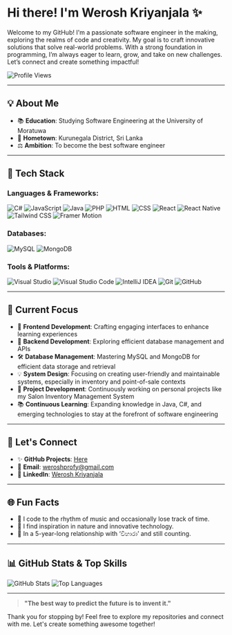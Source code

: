 # Hi there! I'm Werosh Kriyanjala ✨

Welcome to my GitHub! I'm a passionate software engineer in the making, exploring the realms of code and creativity. My goal is to craft innovative solutions that solve real-world problems. With a strong foundation in programming, I’m always eager to learn, grow, and take on new challenges. Let’s connect and create something impactful!

![Profile Views](https://komarev.com/ghpvc/?username=Werosh&color=blueviolet&style=flat-square)

---

## 💡 About Me

- 📚 **Education**: Studying Software Engineering at the University of Moratuwa  
- 🏡 **Hometown**: Kurunegala District, Sri Lanka  
- ⚖️ **Ambition**: To become the best software engineer  

---

## 🔧 Tech Stack  

### Languages & Frameworks:  
![C#](https://img.shields.io/badge/-C%23-239120?style=flat-square&logo=c-sharp&logoColor=white)  ![JavaScript](https://img.shields.io/badge/-JavaScript-F7DF1E?style=flat-square&logo=javascript&logoColor=black)  ![Java](https://img.shields.io/badge/-Java-007396?style=flat-square&logo=java&logoColor=white)  ![PHP](https://img.shields.io/badge/-PHP-777BB4?style=flat-square&logo=php&logoColor=white)  ![HTML](https://img.shields.io/badge/-HTML5-E34F26?style=flat-square&logo=html5&logoColor=white)  ![CSS](https://img.shields.io/badge/-CSS3-1572B6?style=flat-square&logo=css3&logoColor=white)  ![React](https://img.shields.io/badge/-React-61DAFB?style=flat-square&logo=react&logoColor=black)  ![React Native](https://img.shields.io/badge/-React%20Native-61DAFB?style=flat-square&logo=react&logoColor=black)  ![Tailwind CSS](https://img.shields.io/badge/-Tailwind_CSS-06B6D4?style=flat-square&logo=tailwind-css&logoColor=white)  ![Framer Motion](https://img.shields.io/badge/-Framer%20Motion-0055FF?style=flat-square&logo=framer&logoColor=white)  

### Databases:  
![MySQL](https://img.shields.io/badge/-MySQL-4479A1?style=flat-square&logo=mysql&logoColor=white)  ![MongoDB](https://img.shields.io/badge/-MongoDB-47A248?style=flat-square&logo=mongodb&logoColor=white)  

### Tools & Platforms:  
![Visual Studio](https://img.shields.io/badge/-Visual%20Studio-5C2D91?style=flat-square&logo=visual-studio&logoColor=white)  ![Visual Studio Code](https://img.shields.io/badge/-Visual%20Studio%20Code-007ACC?style=flat-square&logo=visual-studio-code&logoColor=white)  ![IntelliJ IDEA](https://img.shields.io/badge/-IntelliJ%20IDEA-000000?style=flat-square&logo=intellij-idea&logoColor=white)  ![Git](https://img.shields.io/badge/-Git-F05032?style=flat-square&logo=git&logoColor=white)  ![GitHub](https://img.shields.io/badge/-GitHub-181717?style=flat-square&logo=github&logoColor=white)  

---

## 🚀 Current Focus  

- 🎨 **Frontend Development**: Crafting engaging interfaces to enhance learning experiences
- 🔁 **Backend Development**: Exploring efficient database management and APIs
- 🛠️ **Database Management**: Mastering MySQL and MongoDB for efficient data storage and retrieval
- 💡 **System Design**: Focusing on creating user-friendly and maintainable systems, especially in inventory and point-of-sale contexts
- 🚀 **Project Development**: Continuously working on personal projects like my Salon Inventory Management System
- 📚 **Continuous Learning**: Expanding knowledge in Java, C#, and emerging technologies to stay at the forefront of software engineering

---

## 🌟 Let's Connect  

- ✨ **GitHub Projects**: [Here](https://github.com/Werosh)  
- 📧 **Email**: [weroshprofy@gmail.com](mailto:weroshprofy@gmail.com)  
- 💌 **LinkedIn**: [Werosh Kriyanjala ](www.linkedin.com/in/werosh-kriyanjala-0318b1292)  

---

## 🌐 Fun Facts  

- 🍇 I code to the rhythm of music and occasionally lose track of time.  
- 🌊 I find inspiration in nature and innovative technology.  
- 💙 In a 5-year-long relationship with ‘විහාරා’ and still counting.  

---

## 📊 GitHub Stats & Top Skills


![GitHub Stats](https://github-readme-stats.vercel.app/api?username=Werosh&show_icons=true&hide_title=true&hide=prs&count_private=true&theme=radical)  ![Top Languages](https://github-readme-stats.vercel.app/api/top-langs/?username=Werosh&layout=compact&theme=radical) 

---

> **"The best way to predict the future is to invent it."**  

Thank you for stopping by! Feel free to explore my repositories and connect with me. Let's create something awesome together!

